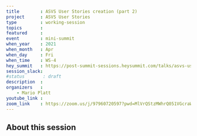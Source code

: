 ```yaml
---
title        : ASVS User Stories creation (part 2)
project      : ASVS User Stories
type         : working-session
topics       :
featured     :
event        : mini-summit
when_year    : 2021
when_month   : Apr
when_day     : Fri
when_time    : WS-4
hey_summit   : https://post-summit-sessions.heysummit.com/talks/asvs-user-stories-creations-part-2
session_slack:
#status       : draft
description  :
organizers   :
    - Mario Platt
youtube_link :
zoom_link    : https://zoom.us/j/97960720597?pwd=MlVrQStzMWhrQ051VGcraWFmamNTZz09
---
```


## About this session
